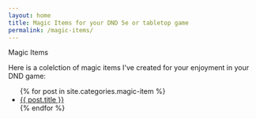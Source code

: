 ```yaml
---
layout: home
title: Magic Items for your DND 5e or tabletop game
permalink: /magic-items/
---
```


Magic Items

Here is a colelction of magic items I've created for your enjoyment in your DND game:

<ul>
  {% for post in site.categories.magic-item %}
    <li>
      <a href="{{ post.url }}">{{ post.title }}</a>
    </li>
  {% endfor %}
</ul>